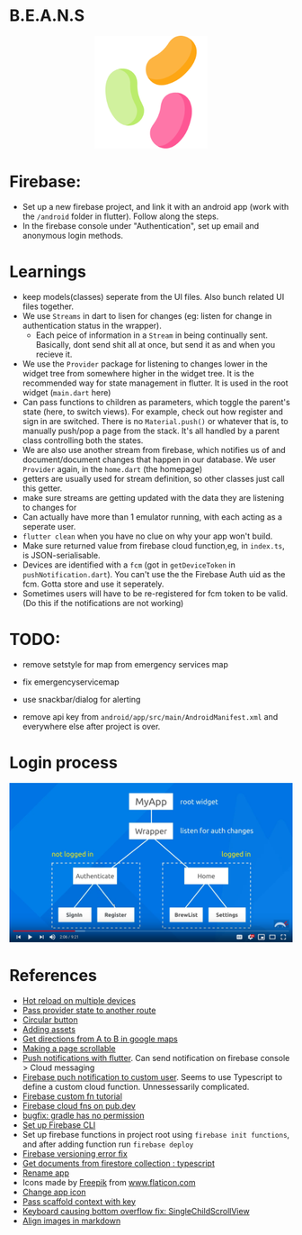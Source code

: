 # B.E.A.N.S
<p align="center">
    <img src="assets/beansAppLogo.png" alt="logo" width="200"/>
</p>

# Firebase:
* Set up a new firebase project, and link it with an android app (work with the `/android` folder in flutter). Follow along the steps.
* In the firebase console under "Authentication", set up email and anonymous login methods.


# Learnings
* keep models(classes) seperate from the UI files. Also bunch related UI files together.
* We use `Streams` in dart to lisen for changes (eg: listen for change in authentication status in the wrapper). 
    * Each peice of information in a `Stream` in being continually sent. Basically, dont send shit all at once, but send it as and when you recieve it.
* We use the `Provider` package for listening to changes lower in the widget tree from somewhere higher in the widget tree. It is the recommended way for state management in flutter. It is used in the root widget (`main.dart` here)
* Can pass functions to children as parameters, which toggle the parent's state (here, to switch views). For example, check out how register and sign in are switched. There is no `Material.push()` or whatever that is, to manually push/pop a page from the stack. It's all handled by a parent class controlling both the states.
* We are also use another stream from firebase, which notifies us of and document/document changes that happen in our database. We user `Provider` again, in the `home.dart` (the homepage)
* getters are usually used for stream definition, so other classes just call this getter.
* make sure streams are getting updated with the data they are listening to changes for
* Can actually have more than 1 emulator running, with each acting as a seperate user.
* `flutter clean` when you have no clue on why your app won't build.
* Make sure returned value from firebase cloud function,eg, in `index.ts`, is JSON-serialisable.
* Devices are identified with a `fcm` (got in `getDeviceToken` in `pushNotification.dart`). You can't use the the Firebase Auth uid as the fcm. Gotta store and use it seperately.
* Sometimes users will have to be re-registered for fcm token to be valid. (Do this if the notifications are not working)

# TODO: 
* remove setstyle for map from emergency services map
* fix emergencyservicemap
* use snackbar/dialog for alerting

* remove api key from `android/app/src/main/AndroidManifest.xml` and everywhere else after project is over.

# Login process
![img](doc_images/loginprocess.png)


# References
* [Hot reload on multiple devices](https://stackoverflow.com/a/58355638)
* [Pass provider state to another route](https://stackoverflow.com/a/57915045)
* [Circular button](https://stackoverflow.com/a/51117463)
* [Adding assets](https://flutter.dev/docs/development/ui/assets-and-images)
* [Get directions from A to B in google maps](https://medium.com/flutter-community/drawing-route-lines-on-google-maps-between-two-locations-in-flutter-4d351733ccbe)
* [Making a page scrollable](https://stackoverflow.com/a/51773359)
* [Push notifications with flutter](https://www.youtube.com/watch?v=Lq9-DPKWtIc). Can send notification on firebase console > Cloud messaging
* [Firebase puch notification to custom user](https://www.youtube.com/watch?v=2TSm2YGBT1s). Seems to use Typescript to define a custom cloud function. Unnessessarily complicated.
* [Firebase custom fn tutorial](https://medium.com/@jackwong_60367/cloud-function-flutter-128b8c3695b4)
* [Firebase cloud fns on pub.dev](https://pub.dev/packages/cloud_functions#-readme-tab-)
* [bugfix: gradle has no permission](https://stackoverflow.com/a/58998688)
* [Set up Firebase CLI](https://firebase.google.com/docs/functions/get-started)
* Set up firebase functions in project root using `firebase init functions`, and after adding function run `firebase deploy`
* [Firebase versioning error fix](https://stackoverflow.com/a/51846868)
* [Get documents from firestore collection : typescript](https://firebase.google.com/docs/firestore/query-data/get-data#get_multiple_documents_from_a_collection)
* [Rename app](https://stackoverflow.com/a/56039224) 
* Icons made by <a href="https://www.flaticon.com/authors/freepik" title="Freepik">Freepik</a> from <a href="https://www.flaticon.com/" title="Flaticon"> www.flaticon.com</a>
* [Change app icon](https://pub.dev/packages/flutter_launcher_icons)
* [Pass scaffold context with key](https://stackoverflow.com/a/53889100)
* [Keyboard causing bottom overflow fix: SingleChildScrollView](https://www.youtube.com/watch?time_continue=14&v=2E9iZgg5TOY&feature=emb_logo)
* [Align images in markdown](https://davidwells.io/snippets/how-to-align-images-in-markdown)